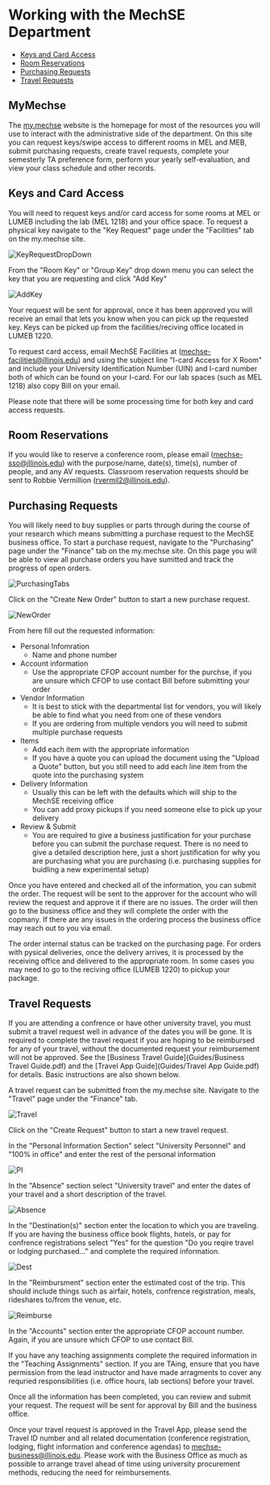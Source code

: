 # Working with the MechSE Department

- [Keys and Card Access](#keys-and-card-access)
- [Room Reservations](#room-reservations)
- [Purchasing Requests](#purchasing-requests)
- [Travel Requests](#travel-requests)

## MyMechse

The [my.mechse](https://my.mechse.illinois.edu/) website is the homepage for most of the resources you will use to interact with the administrative side of the department. On this site you can request keys/swipe access to different rooms in MEL and MEB, submit purchasing requests, create travel requests, complete your semesterly TA preference form, perform your yearly self-evaluation, and view your class schedule and other records. 

## Keys and Card Access

You will need to request keys and/or card access for some rooms at MEL or LUMEB including the lab (MEL 1218) and your office space. To request a physical key navigate to the "Key Request" page under the "Facilities" tab on the my.mechse site.

![KeyRequestDropDown](Images/KeyRequestDropDown.PNG)

From the "Room Key" or "Group Key" drop down menu you can select the key that you are requesting and click "Add Key"

![AddKey](Images/AddKey.PNG)

Your request will be sent for approval, once it has been approved you will receive an email that lets you know when you can pick up the requested key. Keys can be picked up from the facilities/reciving office located in LUMEB 1220. 

To request card access, email MechSE Facilities at (mechse-facilities@illinois.edu) and using the subject line "I-card Access for X Room" and include your University Identification Number (UIN) and I-card number both of which can be found on your I-card. For our lab spaces (such as MEL 1218) also copy Bill on your email. 

Please note that there will be some processing time for both key and card access requests. 

## Room Reservations

If you would like to reserve a conference room, please email (mechse-sso@illinois.edu) with the purpose/name, date(s), time(s), number of people, and any AV requests.  Classroom reservation requests should be sent to Robbie Vermillion (rvermil2@illinois.edu).

## Purchasing Requests

You will likely need to buy supplies or parts through during the course of your research which means submitting a purchase request to the MechSE business office. To start a purchase request, navigate to the "Purchasing" page under the "Finance" tab on the my.mechse site. On this page you will be able to view all purchase orders you have sumitted and track the progress of open orders.

![PurchasingTabs](Images/PurchasingTab.PNG)

Click on the "Create New Order" button to start a new purchase request. 

![NewOrder](Images/PurchasingNewOrder.PNG)

From here fill out the requested information:

- Personal Infomration
    - Name and phone number
- Account information
    - Use the appropriate CFOP account number for the purchse, if you are unsure which CFOP to use contact Bill before submitting your order
- Vendor Information
    - It is best to stick with the departmental list for vendors, you will likely be able to find what you need from one of these vendors
    - If you are ordering from multiple vendors you will need to submit multiple purchase requests
- Items
    - Add each item with the appropriate information
    - If you have a quote you can upload the document using the "Upload a Quote" button, but you still need to add each line item from the quote into the purchasing system
- Delivery Information
    - Usually this can be left with the defaults which will ship to the MechSE receiving office
    - You can add proxy pickups if you need someone else to pick up your delivery
- Review & Submit
    - You are required to give a business justification for your purchase before you can submit the purchase request. There is no need to give a detailed description here, just a short justification for why you are purchasing what you are purchasing (i.e. purchasing supplies for buidling a new experimental setup)

Once you have entered and checked all of the information, you can submit the order. The request will be sent to the approver for the account who will review the request and approve it if there are no issues. The order will then go to the business office and they will complete the order with the copmany. If there are any issues in the ordering process the business office may reach out to you via email. 

The order internal status can be tracked on the purchasing page. For orders with pysical deliveries, once the delivery arrives, it is processed by the receiving office and delivered to the appropriate room. In some cases you may need to go to the reciving office (LUMEB 1220) to pickup your package. 

## Travel Requests

If you are attending a confrence or have other university travel, you must submit a travel request well in advance of the dates you will be gone. It is required to complete the travel request if you are hoping to be reimbursed for any of your travel, without the documented request your reimbursement will not be approved. See the [Business Travel Guide](Guides/Business Travel Guide.pdf) and the [Travel App Guide](Guides/Travel App Guide.pdf) for details. Basic instructions are also shown below.

A travel request can be submitted from the my.mechse site. Navigate to the "Travel" page under the "Finance" tab.

![Travel](Images/TravelTab.PNG)

Click on the "Create Request" button to start a new travel request. 

In the "Personal Information Section" select "University Personnel" and "100% in office" and enter the rest of the personal information 

![PI](Images/TravelPersonal.PNG)

In the "Absence" section select "University travel" and enter the dates of your travel and a short description of the travel.

![Absence](Images/TravelAbs.PNG)

In the "Destination(s)" section enter the location to which you are traveling. If you are having the business office book flights, hotels, or pay for confrence registrations select "Yes" for the question "Do you reqire travel or lodging purchased..." and complete the required information. 

![Dest](Images/TravelDes.PNG)

In the "Reimbursment" section enter the estimated cost of the trip. This should include things such as airfair, hotels, confrence registration, meals, rideshares to/from the venue, etc.

![Reimburse](Images/TravelReimburse.PNG)

In the "Accounts" section enter the appropriate CFOP account number. Again, if you are unsure which CFOP to use contact Bill. 

If you have any teaching assignments complete the required information in the "Teaching Assignments" section. If you are TAing, ensure that you have permission from the lead instructor and have made arragments to cover any requried responsibilities (i.e. office hours, lab sections) before your travel. 

Once all the information has been completed, you can review and submit your request. The request will be sent for approval by Bill and the business office. 

Once your travel request is approved in the Travel App, please send the Travel ID number and all related documentation (conference registration, lodging, flight information and conference agendas) to mechse-business@illinois.edu.  Please work with the Business Office as much as possible to arrange travel ahead of time using university procurement methods, reducing the need for reimbursements.



